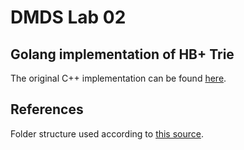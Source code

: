 # DMDS Lab 02

## Golang implementation of HB+ Trie
The original C++ implementation can be found [here](https://github.com/couchbase/forestdb).
## References
Folder structure used according to [this source](https://dev.to/jinxankit/go-project-structure-and-guidelines-4ccm).
